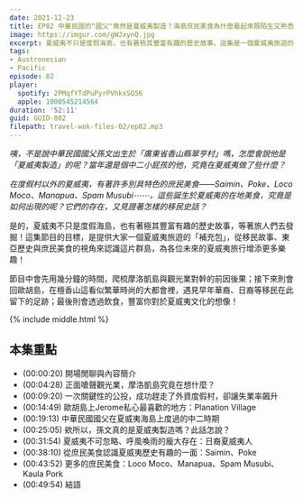 ```yaml
---
date: 2021-12-23
title: EP82 中華民國的"國父"竟然是夏威夷製造？海島庶民美食為什麼看起來既陌生又熟悉？拒絕觀光客的海島到底在想什麼？之夏威夷補充包
image: https://imgur.com/gWJxynQ.jpg
excerpt: 夏威夷不只是度假海島，也有著極其豐富有趣的歷史故事。這集是一個夏威夷旅遊的「補充包」，從移民故事、東亞歷史與庶民美食的視角來認識這片群島，為各位未來的夏威夷旅行增添更多樂趣！想知道當年中二屁孩孫文究竟在這裡幹嘛、日裔移民如何改寫群島歷史、有什麼平價又有特色的庶民美食，這集給他聽下去就對啦！
tags:
- Austronesian
- Pacific
episode: 82
player:
  spotify: 2PMqfYTdPuPyrPVhkxSQ56
  apple: 1000545214564
duration: '52:11'
guid: GUID-082
filepath: travel-wok-files-02/ep82.mp3
---
```

*咦，不是說中華民國國父孫文出生於「廣東省香山縣翠亨村」嗎，怎麼會說他是「夏威夷製造」的呢？當年還是個中二小屁孩的他，究竟在夏威夷做了些什麼？*

*在度假村以外的夏威夷，有著許多別具特色的庶民美食——Saimin、Poke、Loco Moco、Manapua、Spam Musubi⋯⋯，這些誕生於夏威夷的在地美食，究竟是如何出現的呢？它們的存在，又見證著怎樣的移民史話？*

是的，夏威夷不只是度假海島，也有著極其豐富有趣的歷史故事，等著旅人們去發掘！這集節目的目標，是提供大家一個夏威夷旅遊的「補充包」，從移民故事、東亞歷史與庶民美食的視角來認識這片群島，為各位未來的夏威夷旅行增添更多樂趣！

節目中會先用幾分鐘的時間，爬梳摩洛凱島與觀光業對幹的前因後果；接下來則會回歐胡島，在檀香山這看似繁華時尚的大都會裡，遇見早年華裔、日裔等移民在此留下的足跡；最後則會透過飲食，豐富你對於夏威夷文化的想像！

{% include middle.html %}

## 本集重點

* (00:00:20) 開場閒聊與內容簡介
* (00:04:28) 正面嗆聲觀光業，摩洛凱島究竟在想什麼？
* (00:09:20) 一次關鍵性的公投，成功趕走了外資度假村，卻讓失業率飆升
* (00:14:49) 歐胡島上Jerome私心最喜歡的地方：Planation Village
* (00:19:13) 中華民國國父在夏威夷海島上度過的中二時期
* (00:25:05) 欸所以，孫文真的是夏威夷製造嗎？此話怎說？
* (00:31:54) 夏威夷不可忽略、呼風喚雨的龐大存在：日裔夏威夷人
* (00:38:10) 從庶民美食認識夏威夷歷史有趣的一面：Saimin、Poke
* (00:43:52) 更多的庶民美食：Loco Moco、Manapua、Spam Musubi、Kaula Pork
* (00:49:54) 結語